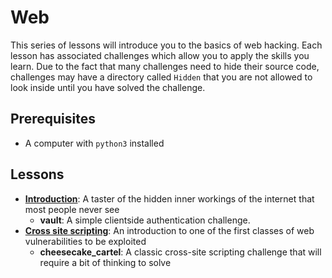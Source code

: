 # Web

This series of lessons will introduce you to the basics of web hacking. Each lesson has associated
challenges which allow you to apply the skills you learn. Due to the fact that many challenges need
to hide their source code, challenges may have a directory called `Hidden` that you are not allowed
to look inside until you have solved the challenge.

## Prerequisites

- A computer with `python3` installed

## Lessons

- **[Introduction](01-Introduction/Lesson.md)**: A taster of the hidden inner workings of the internet that most people never see
  - **vault**: A simple clientside authentication challenge.
- **[Cross site scripting](02-CrossSiteScripting/Lesson.md)**: An introduction to one of the first classes of web vulnerabilities to be
  exploited
  - **cheesecake_cartel**: A classic cross-site scripting challenge that will require a bit of
    thinking to solve
